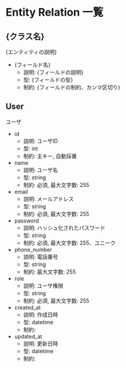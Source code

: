 # Entity Relation 一覧

## {クラス名}
{エンティティの説明}

- {フィールド名}
  - 説明: {フィールドの説明}
  - 型: {フィールドの型}
  - 制約: {フィールドの制約、カンマ区切り}

## User
ユーザ

- id
  - 説明: ユーザID
  - 型: int
  - 制約: 主キー, 自動採番
- name
  - 説明: ユーザ名
  - 型: string
  - 制約: 必須, 最大文字数: 255
- email
  - 説明: メールアドレス
  - 型: string
  - 制約: 必須, 最大文字数: 255
- password
  - 説明: ハッシュ化されたパスワード
  - 型: string
  - 制約: 必須, 最大文字数: 255、ユニーク
- phone_number
  - 説明: 電話番号
  - 型: string
  - 制約: 最大文字数: 255
- role
  - 説明: ユーザ権限
  - 型: string
  - 制約: 必須, 最大文字数: 255
- created_at
  - 説明: 作成日時
  - 型: datetime
  - 制約: 
- updated_at
  - 説明: 更新日時
  - 型: datetime
  - 制約: 
